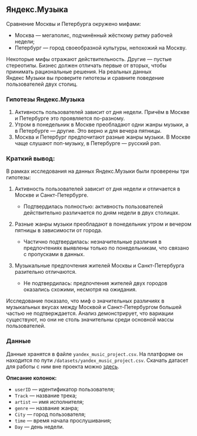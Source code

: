 ## **Яндекс.Музыка**

Сравнение Москвы и Петербурга окружено мифами:

- Москва — мегаполис, подчинённый жёсткому ритму рабочей недели;
- Петербург — город своеобразной культуры, непохожий на Москву.

Некоторые мифы отражают действительность. Другие — пустые стереотипы. Бизнес должен отличать первые от вторых, чтобы принимать рациональные решения. На реальных данных Яндекс Музыки вы проверите гипотезы и сравните поведение пользователей двух столиц.

### Гипотезы **Яндекс.Музыка**

1. Активность пользователей зависит от дня недели. Причём в Москве и Петербурге это проявляется по-разному.
2. Утром в понедельник в Москве преобладают одни жанры музыки, а в Петербурге — другие. Это верно и для вечера пятницы.
3. Москва и Петербург предпочитают разные жанры музыки. В Москве чаще слушают поп-музыку, в Петербурге — русский рэп.

### Краткий вывод: 
В рамках исследования на данных Яндекс.Музыки были проверены три гипотезы:

1. Активность пользователей зависит от дня недели и отличается в Москве и Санкт-Петербурге.
    - Подтвердилась полностью: активность пользователей действительно различается по дням недели в двух столицах.

2. Разные жанры музыки преобладают в понедельник утром и вечером пятницы в зависимости от города.
    - Частично подтвердилась: незначительные различия в предпочтениях выявлены только по понедельникам, что связано с пропусками в данных.

3. Музыкальные предпочтения жителей Москвы и Санкт-Петербурга разительно отличаются.
    - Не подтвердилась: предпочтения жителей двух городов оказались схожими, несмотря на ожидания.

Исследование показало, что миф о значительных различиях в музыкальных вкусах между Москвой и Санкт-Петербургом большей частью не подтверждается. Анализ демонстрирует, что вариации существуют, но они не столь значительны среди основной массы пользователей. 

### Данные

Данные хранятся в файле `yandex_music_project.csv`. На платформе он находится по пути `/datasets/yandex_music_project.csv`. Скачать датасет для работы с ним вне проекта можно [здесь](https://code.s3.yandex.net/datasets/yandex_music_project.csv).

**Описание колонок:**

- `userID` — идентификатор пользователя;
- `Track` — название трека;
- `artist` — имя исполнителя;
- `genre` — название жанра;
- `City` — город пользователя;
- `time` — время начала прослушивания;
- `Day` — день недели.
